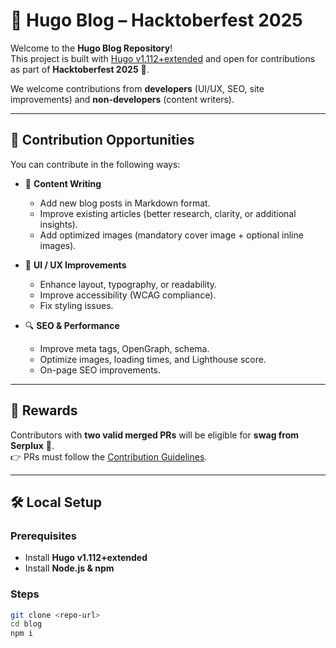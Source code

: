 # 📰 Hugo Blog – Hacktoberfest 2025

Welcome to the **Hugo Blog Repository**!  
This project is built with [Hugo v1.112+extended](https://gohugo.io/) and open for contributions as part of **Hacktoberfest 2025** 🎉.

We welcome contributions from **developers** (UI/UX, SEO, site improvements) and **non-developers** (content writers).

---

## 🎯 Contribution Opportunities

You can contribute in the following ways:

- 📝 **Content Writing**

  - Add new blog posts in Markdown format.
  - Improve existing articles (better research, clarity, or additional insights).
  - Add optimized images (mandatory cover image + optional inline images).

- 🎨 **UI / UX Improvements**

  - Enhance layout, typography, or readability.
  - Improve accessibility (WCAG compliance).
  - Fix styling issues.

- 🔍 **SEO & Performance**
  - Improve meta tags, OpenGraph, schema.
  - Optimize images, loading times, and Lighthouse score.
  - On-page SEO improvements.

---

## 🎁 Rewards

Contributors with **two valid merged PRs** will be eligible for **swag from Serplux** 🎁.  
👉 PRs must follow the [Contribution Guidelines](CONTRIBUTING.md).

---

## 🛠️ Local Setup

### Prerequisites

- Install **Hugo v1.112+extended**
- Install **Node.js & npm**

### Steps

```bash
git clone <repo-url>
cd blog
npm i
```
